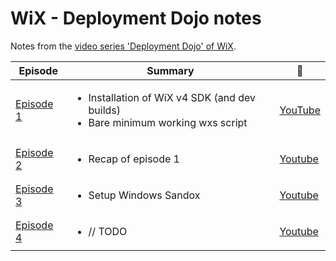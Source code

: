 # WiX - Deployment Dojo notes

Notes from the [video series 'Deployment Dojo' of WiX](https://www.youtube.com/watch?v=-Y7dOtciOJw&list=PLDlzbQXIs18slmqmdlS10_de_Cps-QRg6).

| Episode                         | Summary                                                                                               | :movie_camera:                                         |
| ------------------------------- | ----------------------------------------------------------------------------------------------------- | ------------------------------------------------------ |
| [Episode 1](episode1/README.md) | <ul><li>Installation of WiX v4 SDK (and dev builds)</li><li>Bare minimum working wxs script</li></ul> | [YouTube](https://www.youtube.com/watch?v=-Y7dOtciOJw) |
| [Episode 2](episode2/README.md) | <ul><li>Recap of episode 1</li></ul>                                                                  | [Youtube](https://www.youtube.com/watch?v=Q5uHgUdqAeY) |
| [Episode 3](episode3/README.md) | <ul><li>Setup Windows Sandox</li></ul>                                                                | [Youtube](https://www.youtube.com/watch?v=mn3pA4ABNtQ) |
| [Episode 4](episode4/README.md) | <ul><li>// TODO</li></ul>                                                                             | [Youtube](https://www.youtube.com/watch?v=IXc6_i0Pm4E) |
